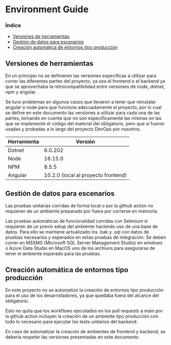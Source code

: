 # Environment Guide <!-- omit in toc -->
### Índice <!-- omit in toc -->
- [Versiones de herramientas](#versiones-de-herramientas)
- [Gestión de datos para escenarios](#gestión-de-datos-para-escenarios)
- [Creación automática de entornos tipo producción](#creación-automática-de-entornos-tipo-producción)
 
## Versiones de herramientas
En un principio no se definieron las versiones específicas a utilizar para correr las diferentes partes del proyecto, ya sea el frontend o el backend ya que se aprovechaba la retrocompatibilidad entre versiones de node, dotnet, npm y angular.
 
Se tuvo problemas en algunos casos que llevaron a tener que reinstalar angular o node para que funcione adecuadamente el proyecto, por lo cual se define en este documento las versiones a utilizar para cada una de las partes, tomando en cuenta que no son específicamente las mismas en las que se implementó el código del material del obligatorio, pero que si fueron usadas y probadas a lo largo del proyecto DevOps por nosotros.
 
| Herramienta | Versión                             |
| ----------- | ----------------------------------- |
| Dotnet      | 6.0.202                             |
| Node        | 16.15.0                             |
| NPM         | 8.5.5                               |
| Angular     | 10.2.0 (local al proyecto frontend) |
 
## Gestión de datos para escenarios
 
Las pruebas unitarias corridas de forma local o por la github action no requieren de un ambiente preparado por fuera por correrse en memoria.
 
Las pruebas automáticas de funcionalidad corridas con Selenium si requieren de un previo setup del ambiente haciendo uso de una base de datos. Para ello se mantiene actualizado los .bak y .sql con datos de pruebas necesarios y esperados en estas pruebas de integración. Se deben correr en MSSMS (Microsoft SQL Server Management Studio) en windows o Azure Data Studio en MacOS uno de los archivos para asegurarse de tener el ambiente esperado para las pruebas.
 
## Creación automática de entornos tipo producción
 
En este proyecto no se automatizó la creación de entornos tipo producción para el uso de los desarrolladores, ya que quedaba fuera del alcance del obligatorio.
 
Esto no quita que los workflows ejecutados en los pull requests a main por la github action incluyen la creación de un ambiente tipo producción con todo lo necesario para ejecutar los tests unitarios del backend.
 
En caso de automatizar la creación de ambientes de frontend y backend, se debería respetar las versiones presentadas en este documento.
